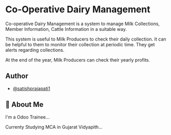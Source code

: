 
#  Co-Operative Dairy Management

Co-operative Dairy Management is a system to manage Milk Collections, Member Information, Cattle Information in a suitable way. 

This system is useful to Milk Producers to check their daily collection.
It can be helpful to them to monitor their collection at periodic time.
They get alerts regarding collections. 

At the end of the year, Milk Producers can check their yearly profits.




## Author

- [@satishprajapati1](https://www.github.com/satishprajapati1)
## 🚀 About Me
I'm a Odoo Trainee...

Currenty Studying MCA in Gujarat Vidyapith...



